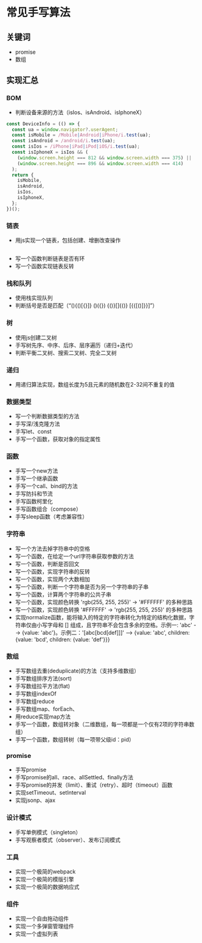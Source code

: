 
# 常见手写算法

## 关键词
- promise
- 数组

## 实现汇总
### BOM
- 判断设备来源的方法（isIos、isAndroid、isIphoneX）
```js
const DeviceInfo = (() => {
  const ua = window.navigator?.userAgent;
  const isMobile = /Mobile|Android|iPhone/i.test(ua);
  const isAndroid = /android/i.test(ua);
  const isIos = /iPhone|iPad|iPod|iOS/i.test(ua);
  const isIphoneX = isIos && (
    (window.screen.height === 812 && window.screen.width === 375) || 
    (window.screen.height === 896 && window.screen.width === 414)
  );
  return {
    isMobile,
    isAndroid,
    isIos,
    isIphoneX,
  };
})();
```
### 链表
- 用js实现一个链表，包括创建、增删改查操作
```js

```
- 写一个函数判断链表是否有环
- 写一个函数实现链表反转

### 栈和队列
- 使用栈实现队列
- 判断括号是否是匹配（“(){()[{}]} ()({}) {()}[]{()} [{{[()]}}]”）

### 树
- 使用js创建二叉树
- 手写树先序、中序、后序、层序遍历（递归+迭代）
- 判断平衡二叉树、搜索二叉树、完全二叉树

### 递归
- 用递归算法实现，数组长度为5且元素的随机数在2-32间不重复的值

### 数据类型
- 写一个判断数据类型的方法
- 手写深/浅克隆方法
- 手写let、const
- 手写一个函数，获取对象的指定属性

### 函数
- 手写一个new方法
- 手写一个继承函数
- 手写一个call、bind的方法
- 手写防抖和节流
- 手写函数柯里化
- 手写函数组合（compose）
- 手写sleep函数（考虑兼容性）

### 字符串
- 写一个方法去掉字符串中的空格
- 写一个函数，在给定一个url字符串获取参数的方法
- 写一个函数，判断是否回文
- 写一个函数，实现字符串的反转
- 写一个函数，实现两个大数相加
- 写一个函数，判断一个字符串是否为另一个字符串的子串
- 写一个函数，计算两个字符串的公共子串
- 写一个函数，实现颜色转换 'rgb(255, 255, 255)' -> '#FFFFFF' 的多种思路
- 写一个函数，实现颜色转换 '#FFFFFF' -> 'rgb(255, 255, 255)' 的多种思路
- 实现normalize函数，能将输入的特定的字符串转化为特定的结构化数据，字符串仅由小写字母和 [] 组成，且字符串不会包含多余的空格。示例一: 'abc' --> {value: 'abc'}。示例二：'[abc[bcd[def]]]' --> {value: 'abc', children: {value: 'bcd', children: {value: 'def'}}}

### 数组
- 手写数组去重(deduplicate)的方法（支持多维数组）
- 手写数组排序方法(sort)
- 手写数组拉平方法(flat)
- 手写数组indexOf
- 手写数组reduce
- 手写数组map、forEach、
- 用reduce实现map方法
- 手写一个函数，数组转对象（二维数组，每一项都是一个仅有2项的字符串数组）
- 手写一个函数，数组转树（每一项带父级id：pid）

### promise
- 手写promise
- 手写promise的all、race、allSettled、finally方法
- 手写promise的并发（limit）、重试（retry）、超时（timeout）函数
- 实现setTimeout、setInterval
- 实现jsonp、ajax

### 设计模式
- 手写单例模式（singleton）
- 手写观察者模式（observer）、发布订阅模式

### 工具
- 实现一个极简的webpack
- 实现一个极简的模版引擎
- 实现一个极简的数据响应式

### 组件
- 实现一个自由拖动组件
- 实现一个多弹窗管理组件
- 实现一个虚拟列表
